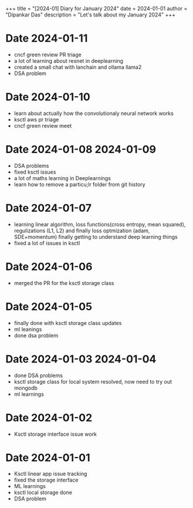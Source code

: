 +++
title = "[2024-01] Diary for January 2024"
date = 2024-01-01
author = "Dipankar Das"
description = "Let's talk about my January 2024"
+++

# Date 2024-01-11
* cncf green review PR triage
* a lot of learning about resnet in deeplearning
* created a small chat with lanchain and ollama llama2
* DSA problem 

# Date 2024-01-10
* learn about actually how the convolutionaly neural network works
* ksctl aws pr triage
* cncf green review meet

# Date 2024-01-08 2024-01-09
* DSA problems
* fixed ksctl issues
* a lot of maths learning in Deeplearnings
* learn how to remove a particu;lr folder from git history

# Date 2024-01-07
* learning linear algorithm, loss functions(cross entropy, mean squared), regulizations (L1, L2) and finally loss optmization (adam, SDE+momentum) finally getting to understand deep learning things
* fixed a lot of issues in ksctl

# Date 2024-01-06
* merged the PR for the ksctl storage class

# Date 2024-01-05
* finally done with ksctl storage class updates
* ml leanings
* done dsa problem

# Date 2024-01-03 2024-01-04
* done DSA problems
* ksctl storage class for local system resolved, now need to try out mongodb
* ml learnings

# Date 2024-01-02
* Ksctl storage interface issue work

# Date 2024-01-01
* Ksctl linear app issue tracking
* fixed the storage interface
* ML learnings
* ksctl local storage done
* DSA problem

